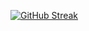 [![GitHub Streak](https://streak-stats.demolab.com?user=vikki1310&include_all_commits=true&count_private=true)](https://git.io/streak-stats)
